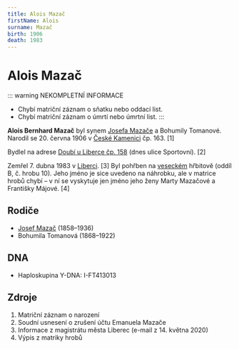 ```yaml
---
title: Alois Mazač
firstName: Alois
surname: Mazač
birth: 1906
death: 1983
---
```

# Alois Mazač

::: warning NEKOMPLETNÍ INFORMACE

* Chybí matriční záznam o sňatku nebo oddací list.
* Chybí matriční záznam o úmrtí nebo úmrtní list.
  :::

**Alois Bernhard Mazač** byl synem [Josefa Mazače](mazac-josef-1858.md) a Bohumily Tomanové. Narodil se 20. června 1906 v [České Kamenici](https://cs.wikipedia.org/wiki/%C4%8Cesk%C3%A1_Kamenice) čp. 163. \[1]

Bydlel na adrese [Doubí u Liberce čp. 158](https://goo.gl/maps/nNwNiz1Jt69idyhf9) (dnes ulice Sportovní). \[2]

Zemřel 7. dubna 1983 v [Liberci](https://cs.wikipedia.org/wiki/Liberec). \[3] Byl pohřben na [veseckém](https://cs.wikipedia.org/wiki/Vesec_(Liberec)) hřbitově (oddíl B, č. hrobu 10). Jeho jméno je sice uvedeno na náhrobku, ale v matrice hrobů chybí – v ní se vyskytuje jen jméno jeho ženy Marty Mazačové a Františky Májové. \[4]

<Photo src="image001.jpg" alt="Hrob Aloise a Marie Mazačových (nedatováno)" />

## Rodiče

* [Josef Mazač](mazac-josef-1858.md) (1858–1936)
* Bohumila Tomanová (1868–1922)

## DNA

* Haploskupina Y-DNA: I-FT413013

## Zdroje

1. Matriční záznam o narození
2. Soudní usnesení o zrušení účtu Emanuela Mazače
3. Informace z magistrátu města Liberec (e-mail z 14. května 2020)
4. Výpis z matriky hrobů